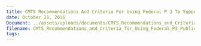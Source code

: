 ```yaml
---
title: CMTS Recommendations And Criteria For Using Federal P 3 To Support Arctic Infrastructure
date: October 21, 2016
Document: ../assets/uploads/documents/CMTS_Recommendations_and_Criteria_for_Using_Federal_P3_Public_Comment_Draft_October_21_2016_v2.pdf
filename: CMTS_Recommendations_and_Criteria_for_Using_Federal_P3_Public_Comment_Draft_October_21_2016_v2.pdf
tags:
---
```

